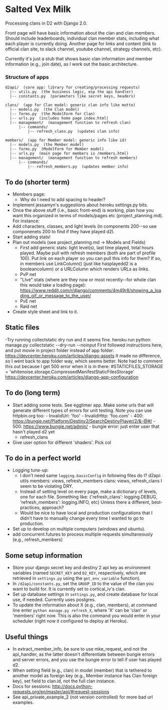 # Salted Vex Milk
Processing clans in D2 with Django 2.0.

Front page will have basic information about the clan and clan members. Should include leaderboards, individual clan member stats, including what each player is currently doing. Another page for links and content (link to official clan site, to slack channel, youtube channel, strategy channels, etc).

Currently it's just a stub that shows basic clan information and member information (e.g., join date), as I work out the basic architecture.

### Structure of apps
    d2api/  (core app: library for creating/processing requests)   
      |-- utils.py  (the business logic, esp the api handler)    
      |-- constants.py  (parameters like secret keys, headers)    

    clans/  (app for Clan model: generic clan info like motto)    
      |-- models.py  (the Clan model)    
      |-- forms.py  (the ModelForm for Clan)    
      |-- urls.py  (includes home page index.html)    
      |-- management/  (management function to refresh clan)
          |-- commands/  
              |-- refresh_clans.py  (updates clan info)

    members/  (app for Member model: generic info like id)     
      |-- models.py  (the Member model)    
      |-- forms.py  (ModelForm for Member model)    
      |-- urls.py  (main page for members is /members.html)     
      |-- management/  (management function to refresh members)
          |-- commands/
              |-- refresh_members.py  (updates member info)

## To do (shorter term)
- Members page:
    - Why do I need to add spacing to header?
- Implement jessamyn's suggestions about heroku settings.py bits.
- Once the above stuff (i.e., basic front-end) is working, plan how you want this organized in terms of models/pages etc (project_planning.md). For instance:
- Add characters, classes, and light levels (in components 200--so use componenets 200 to find if they have played d2).
- Start adding stats!
- Plan out models (see project_planning.md -> Models and Fields)
    - First add generic stats: light level(s), last time played, total hours played. Maybe pull with refresh members (both are part of profile 100). Put link on each player so you can pull this info for them? If so, in members use LinkColumn() (just like hasplayedd2 is a booleancolumn) or a URLColumn which renders URLs as links.
    - PvP net
	- "LIve" stats (where are they now or most recently--for whole clan this would take a loading page): https://www.reddit.com/r/django/comments/4m49r8/showing_a_loading_gif_or_message_to_the_user/
    - PvE net
    - Raid net
-  Create style sheet and link to it.

## Static files
-Try running collectstatic dry run and it seems fine.
    heroku run python manage.py collectstatic --dry-run --noinput
First followed instructions here, and put movie in project folder instead of app folder:
    https://devcenter.heroku.com/articles/django-assets
It made no difference, so I went back to app folder way, which seems better.
Note had to comment this out because I get 500 error when it is in there:
    #STATICFILES_STORAGE = 'whitenoise.storage.CompressedManifestStaticFilesStorage'
https://devcenter.heroku.com/articles/django-app-configuration

## To do (long term)
- Start adding some tests. See eggtimer app. Make some urls that will generate different types of errors for unit testing. Note you can use httpbin.org too:
        - InvalidUrl: 'foo'
        - InvalidHttp: 'foo.com'
        - 400: https://bungie.net/Platform/Destiny2/SearchDestinyPlayer/2/&-@#/
        - 500: https://www.bungie.net/admin/
        - bungie error: just enter user that hasn't played d2 yet
    - refresh_clans
- Give user option for different 'shaders'. Pick col

## To do in a perfect world
- Logging tune-up:
    - I don't need same `logging.basicConfig` in following files do I?
        d2api: utils
        members: views, refresh_members
        clans: views, refresh_clans I seem to be violating DRY.
    - Instead of setting level on every page, make a dictionary of levels, one for each file. Something like:
        {'refresh_clans': logging.DEBUG, 'refresh_members': logging.INFO, etc}
    Unless there a different, best-practices, approach?
    - Would be nice to have local and production configurations that I didn't have to manually change every time I wanted to go to production.
- Set up to develop on multiple computers (windows and ubuntu).
- add concurrent.futures to process multiple requests simultaneously (e.g., refresh_members)




## Some setup information
- Store your django secret key and destiny 2 api key as environment variables (named `SECRET_KEY` and `D2_KEY`, respectively, which are retrieved in `settings.py` using the `get_env_variable` function).
- In `/d2api/constants.py`, set the `GROUP_ID` to the value of the clan you want to build for. It is currently set to cortical_iv's clan.
- Set up database settings in `settings.py`, and create database for local use, if needed. Currently uses postgres.
- To update the information about X (e.g., clan, members), at command line enter `python manage.py refresh_X`, where 'X' can be 'clan' or 'members' right now. This is also the command you would enter in your scheduler (right now it configured to deploy at Heroku).

## Useful things
- In extract_member_info, be sure to use mke_request, and not the api_handler, as the latter doesn't differentiate between bungie errors and server errors, and you use the bungie error to tell if user has played d2.
- When setting field (e.g., clan) in model (member) that is tethered to another model as foreign key (e.g., Member instance has Clan foreign key), set field to clan.id, not the full clan instance.
- Docs for sessions: http://docs.python-requests.org/en/master/api/#request-sessions
- See  api_private_example_2 (not version controlled) for more bad url examples.
